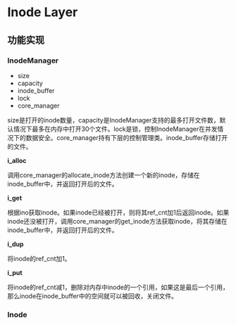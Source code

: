 # Inode Layer



## 功能实现

### InodeManager

* size
* capacity
* inode_buffer
* lock
* core_manager

size是打开的inode数量，capacity是InodeManager支持的最多打开文件数，默认情况下最多在内存中打开30个文件。lock是锁，控制InodeManager在并发情况下的数据安全。core_manager持有下层的控制管理类。inode_buffer存储打开的文件。

**i_alloc**

调用core_manager的allocate_inode方法创建一个新的inode，存储在inode_buffer中，并返回打开后的文件。

**i_get**

根据ino获取inode。如果inode已经被打开，则将其ref_cnt加1后返回inode。如果inode还没被打开，调用core_manager的get_inode方法获取inode，将其存储在inode_buffer中，并返回打开后的文件。

**i_dup**

将inode的ref_cnt加1。

**i_put**

将inode的ref_cnt减1，删除对内存中inode的一个引用，如果这是最后一个引用，那么inode在inode_buffer中的空间就可以被回收，关闭文件。

### Inode

